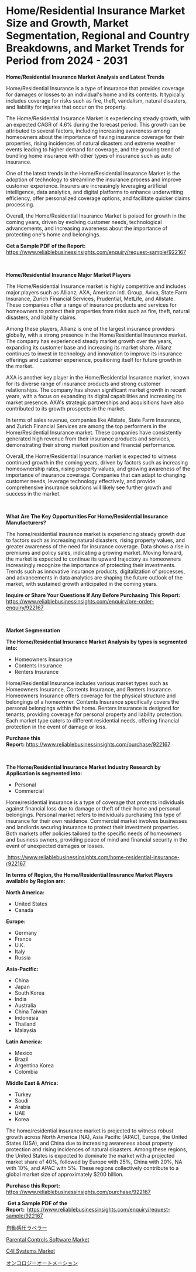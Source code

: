 <p><h1>Home/Residential Insurance Market Size and Growth, Market Segmentation, Regional and Country Breakdowns, and Market Trends for Period from 2024 -  2031</h1></p><p><strong>Home/Residential Insurance Market Analysis and Latest Trends</strong></p>
<p><p>Home/Residential Insurance is a type of insurance that provides coverage for damages or losses to an individual's home and its contents. It typically includes coverage for risks such as fire, theft, vandalism, natural disasters, and liability for injuries that occur on the property.</p><p>The Home/Residential Insurance Market is experiencing steady growth, with an expected CAGR of 4.6% during the forecast period. This growth can be attributed to several factors, including increasing awareness among homeowners about the importance of having insurance coverage for their properties, rising incidences of natural disasters and extreme weather events leading to higher demand for coverage, and the growing trend of bundling home insurance with other types of insurance such as auto insurance.</p><p>One of the latest trends in the Home/Residential Insurance Market is the adoption of technology to streamline the insurance process and improve customer experience. Insurers are increasingly leveraging artificial intelligence, data analytics, and digital platforms to enhance underwriting efficiency, offer personalized coverage options, and facilitate quicker claims processing.</p><p>Overall, the Home/Residential Insurance Market is poised for growth in the coming years, driven by evolving customer needs, technological advancements, and increasing awareness about the importance of protecting one's home and belongings.</p></p>
<p><strong>Get a Sample PDF of the Report:&nbsp;</strong> <a href="https://www.reliablebusinessinsights.com/enquiry/request-sample/922167">https://www.reliablebusinessinsights.com/enquiry/request-sample/922167</a></p>
<p>&nbsp;</p>
<p><strong>Home/Residential Insurance Major Market Players</strong></p>
<p><p>The Home/Residential Insurance market is highly competitive and includes major players such as Allianz, AXA, American Intl. Group, Aviva, State Farm Insurance, Zurich Financial Services, Prudential, MetLife, and Allstate. These companies offer a range of insurance products and services for homeowners to protect their properties from risks such as fire, theft, natural disasters, and liability claims.</p><p>Among these players, Allianz is one of the largest insurance providers globally, with a strong presence in the Home/Residential Insurance market. The company has experienced steady market growth over the years, expanding its customer base and increasing its market share. Allianz continues to invest in technology and innovation to improve its insurance offerings and customer experience, positioning itself for future growth in the market.</p><p>AXA is another key player in the Home/Residential Insurance market, known for its diverse range of insurance products and strong customer relationships. The company has shown significant market growth in recent years, with a focus on expanding its digital capabilities and increasing its market presence. AXA's strategic partnerships and acquisitions have also contributed to its growth prospects in the market.</p><p>In terms of sales revenue, companies like Allstate, State Farm Insurance, and Zurich Financial Services are among the top performers in the Home/Residential Insurance market. These companies have consistently generated high revenue from their insurance products and services, demonstrating their strong market position and financial performance.</p><p>Overall, the Home/Residential Insurance market is expected to witness continued growth in the coming years, driven by factors such as increasing homeownership rates, rising property values, and growing awareness of the importance of insurance coverage. Companies that can adapt to changing customer needs, leverage technology effectively, and provide comprehensive insurance solutions will likely see further growth and success in the market.</p></p>
<p>&nbsp;</p>
<p><strong>What Are The Key Opportunities For Home/Residential Insurance Manufacturers?</strong></p>
<p><p>The home/residential insurance market is experiencing steady growth due to factors such as increasing natural disasters, rising property values, and greater awareness of the need for insurance coverage. Data shows a rise in premiums and policy sales, indicating a growing market. Moving forward, the market is expected to continue its upward trajectory as homeowners increasingly recognize the importance of protecting their investments. Trends such as innovative insurance products, digitalization of processes, and advancements in data analytics are shaping the future outlook of the market, with sustained growth anticipated in the coming years.</p></p>
<p><strong>Inquire or Share Your Questions If Any Before Purchasing This Report:</strong> <a href="https://www.reliablebusinessinsights.com/enquiry/pre-order-enquiry/922167">https://www.reliablebusinessinsights.com/enquiry/pre-order-enquiry/922167</a></p>
<p>&nbsp;</p>
<p><strong>Market Segmentation</strong></p>
<p><strong>The Home/Residential Insurance Market Analysis by types is segmented into:</strong></p>
<p><ul><li>Homeowners Insurance</li><li>Contents Insurance</li><li>Renters Insurance</li></ul></p>
<p><p>Home/Residential Insurance includes various market types such as Homeowners Insurance, Contents Insurance, and Renters Insurance. Homeowners Insurance offers coverage for the physical structure and belongings of a homeowner. Contents Insurance specifically covers the personal belongings within the home. Renters Insurance is designed for tenants, providing coverage for personal property and liability protection. Each market type caters to different residential needs, offering financial protection in the event of damage or loss.</p></p>
<p><strong>Purchase this Report:&nbsp;</strong><a href="https://www.reliablebusinessinsights.com/purchase/922167">https://www.reliablebusinessinsights.com/purchase/922167</a></p>
<p>&nbsp;</p>
<p><strong>The Home/Residential Insurance Market Industry Research by Application is segmented into:</strong></p>
<p><ul><li>Personal</li><li>Commercial</li></ul></p>
<p><p>Home/residential insurance is a type of coverage that protects individuals against financial loss due to damage or theft of their home and personal belongings. Personal market refers to individuals purchasing this type of insurance for their own residence. Commercial market involves businesses and landlords securing insurance to protect their investment properties. Both markets offer policies tailored to the specific needs of homeowners and business owners, providing peace of mind and financial security in the event of unexpected damages or losses.</p></p>
<p><a href="https://www.reliablebusinessinsights.com/home-residential-insurance-r922167">&nbsp;https://www.reliablebusinessinsights.com/home-residential-insurance-r922167</a></p>
<p><strong>In terms of Region, the Home/Residential Insurance Market Players available by Region are:</strong></p>
<p>
    <p> <strong> North America: </strong>
        <ul>
            <li>United States</li>
            <li>Canada</li>
        </ul>
        </p> 
    <p> <strong> Europe: </strong>
        <ul>
            <li>Germany</li>
            <li>France</li>
            <li>U.K.</li>
            <li>Italy</li>
            <li>Russia</li>
        </ul>
        </p> 
    <p> <strong> Asia-Pacific: </strong>
        <ul>
            <li>China</li>
            <li>Japan</li>
            <li>South Korea</li>
            <li>India</li>
            <li>Australia</li>
            <li>China Taiwan</li>
            <li>Indonesia</li>
            <li>Thailand</li>
            <li>Malaysia</li>
        </ul>
        </p> 
    <p> <strong> Latin America: </strong>
        <ul>
            <li>Mexico</li>
            <li>Brazil</li>
            <li>Argentina Korea</li>
            <li>Colombia</li>
        </ul>
        </p> 
    <p> <strong> Middle East & Africa: </strong>
        <ul>
            <li>Turkey</li>
            <li>Saudi</li>
            <li>Arabia</li>
            <li>UAE</li>
            <li>Korea</li>
        </ul>
    </p>
    </p>
<p><p>The home/residential insurance market is projected to witness robust growth across North America (NA), Asia Pacific (APAC), Europe, the United States (USA), and China due to increasing awareness about property protection and rising incidences of natural disasters. Among these regions, the United States is expected to dominate the market with a projected market share of 40%, followed by Europe with 25%, China with 20%, NA with 10%, and APAC with 5%. These regions collectively contribute to a global market size of approximately $200 billion.</p></p>
<p><strong>Purchase this Report: </strong><a href="https://www.reliablebusinessinsights.com/purchase/922167">https://www.reliablebusinessinsights.com/purchase/922167</a></p>
<p>&nbsp;<strong>Get a Sample PDF of the Report:&nbsp;&nbsp;</strong><a href="https://www.reliablebusinessinsights.com/enquiry/request-sample/922167">https://www.reliablebusinessinsights.com/enquiry/request-sample/922167</a></p>
<p><strong></strong></p>
<p><p><a href="https://github.com/alyle7648/Market-Research-Report-List-2/blob/main/4554465181821.md">自動感圧ラベラー</a></p><p><a href="https://github.com/Krdamani25/Market-Research-Report-List-1/blob/main/parental-controls-software-market.md">Parental Controls Software Market</a></p><p><a href="https://github.com/alexcrou8/Market-Research-Report-List-1/blob/main/c4i-systems-market.md">C4I Systems Market</a></p><p><a href="https://github.com/leigh4852023/Market-Research-Report-List-2/blob/main/7755763181822.md">オンコロジーオートメーション</a></p></p>